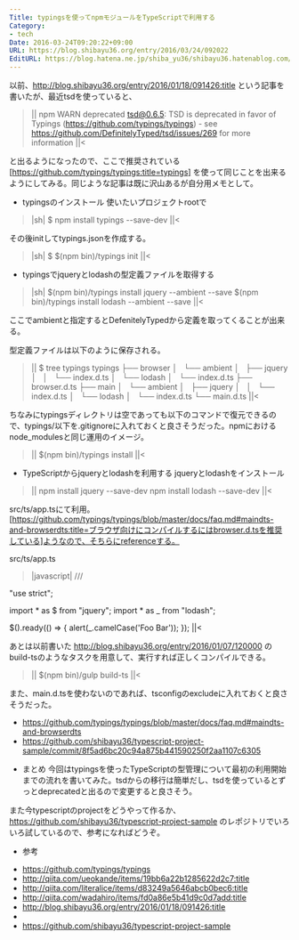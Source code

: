 ```yaml
---
Title: typingsを使ってnpmモジュールをTypeScriptで利用する
Category:
- tech
Date: 2016-03-24T09:20:22+09:00
URL: https://blog.shibayu36.org/entry/2016/03/24/092022
EditURL: https://blog.hatena.ne.jp/shiba_yu36/shibayu36.hatenablog.com/atom/entry/10328537792368321337
---
```


以前、http://blog.shibayu36.org/entry/2016/01/18/091426:title という記事を書いたが、最近tsdを使っていると、

>||
npm WARN deprecated tsd@0.6.5: TSD is deprecated in favor of Typings (https://github.com/typings/typings) - see https://github.com/DefinitelyTyped/tsd/issues/269 for more information
||<

と出るようになったので、ここで推奨されている[https://github.com/typings/typings:title=typings] を使って同じことを出来るようにしてみる。同じような記事は既に沢山あるが自分用メモとして。

* typingsのインストール
使いたいプロジェクトrootで

>|sh|
$ npm install typings --save-dev
||<

その後initしてtypings.jsonを作成する。
>|sh|
$ $(npm bin)/typings init
||<

* typingsでjqueryとlodashの型定義ファイルを取得する
>|sh|
$(npm bin)/typings install jquery --ambient --save
$(npm bin)/typings install lodash --ambient --save
||<

ここでambientと指定するとDefenitelyTypedから定義を取ってくることが出来る。

型定義ファイルは以下のように保存される。
>||
$ tree typings
typings
├── browser
│   └── ambient
│       ├── jquery
│       │   └── index.d.ts
│       └── lodash
│           └── index.d.ts
├── browser.d.ts
├── main
│   └── ambient
│       ├── jquery
│       │   └── index.d.ts
│       └── lodash
│           └── index.d.ts
└── main.d.ts
||<

ちなみにtypingsディレクトリは空であっても以下のコマンドで復元できるので、typings/以下を.gitignoreに入れておくと良さそうだった。npmにおけるnode_modulesと同じ運用のイメージ。

>||
$(npm bin)/typings install
||<

* TypeScriptからjqueryとlodashを利用する
jqueryとlodashをインストール
>||
npm install jquery --save-dev
npm install lodash --save-dev
||<

src/ts/app.tsにて利用。[https://github.com/typings/typings/blob/master/docs/faq.md#maindts-and-browserdts:title=ブラウザ向けにコンパイルするにはbrowser.d.tsを推奨している]ようなので、そちらにreferenceする。

src/ts/app.ts
>|javascript|
/// <reference path="../../typings/browser.d.ts" />

"use strict";

import * as $ from "jquery";
import * as _ from "lodash";

$().ready(() => {
    alert(_.camelCase('Foo Bar'));
});
||<

あとは以前書いた http://blog.shibayu36.org/entry/2016/01/07/120000 のbuild-tsのようなタスクを用意して、実行すれば正しくコンパイルできる。

>||
$(npm bin)/gulp build-ts
||<

また、main.d.tsを使わないのであれば、tsconfigのexcludeに入れておくと良さそうだった。
- https://github.com/typings/typings/blob/master/docs/faq.md#maindts-and-browserdts
- https://github.com/shibayu36/typescript-project-sample/commit/8f5ad6bc20c94a875b441590250f2aa1107c6305

* まとめ
今回はtypingsを使ったTypeScriptの型管理について最初の利用開始までの流れを書いてみた。tsdからの移行は簡単だし、tsdを使っているとずっとdeprecatedと出るので変更すると良さそう。

また今typescriptのprojectをどうやって作るか、 https://github.com/shibayu36/typescript-project-sample のレポジトリでいろいろ試しているので、参考になればどうぞ。

* 参考
- https://github.com/typings/typings
- http://qiita.com/ueokande/items/19bb6a22b1285622d2c7:title
- http://qiita.com/literalice/items/d83249a5646abcb0bec6:title
- http://qiita.com/wadahiro/items/fd0a86e5b41d9c0d7add:title
- http://blog.shibayu36.org/entry/2016/01/18/091426:title
- 
- https://github.com/shibayu36/typescript-project-sample

